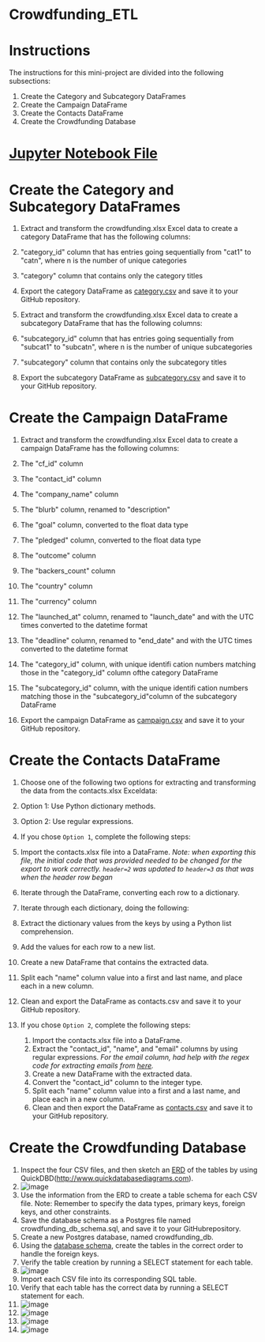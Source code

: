 # Crowdfunding_ETL


# Instructions
The instructions for this mini-project are divided into the following subsections:
  1. Create the Category and Subcategory DataFrames
  2. Create the Campaign DataFrame
  3. Create the Contacts DataFrame
  4. Create the Crowdfunding Database

# [Jupyter Notebook File](https://github.com/lvit001/Crowdfunding_ETL/blob/main/ETL_Mini_Project_LVitaioli_HShoberg.ipynb)
  
# Create the Category and Subcategory DataFrames
1. Extract and transform the crowdfunding.xlsx Excel data to create a category DataFrame that has the following columns:
  1. "category_id" column that has entries going sequentially from "cat1" to "catn", where n is the number of unique categories
  2. "category" column that contains only the category titles

2. Export the category DataFrame as [category.csv](https://github.com/lvit001/Crowdfunding_ETL/blob/main/Resources/category.csv) and save it to your GitHub repository.

3. Extract and transform the crowdfunding.xlsx Excel data to create a subcategory DataFrame that has the following columns:
  1. "subcategory_id" column that has entries going sequentially from "subcat1" to "subcatn", where n is the number of unique subcategories
  2. "subcategory" column that contains only the subcategory titles

4. Export the subcategory DataFrame as [subcategory.csv](https://github.com/lvit001/Crowdfunding_ETL/blob/main/Resources/subcategory.csv) and save it to your GitHub repository.

# Create the Campaign DataFrame
1. Extract and transform the crowdfunding.xlsx Excel data to create a campaign DataFrame has the following columns:
  1. The "cf_id" column
  2. The "contact_id" column
  3. The "company_name" column
  4. The "blurb" column, renamed to "description"
  5. The "goal" column, converted to the float data type
  6. The "pledged" column, converted to the float data type
  7. The "outcome" column
  8. The "backers_count" column
  9. The "country" column
  10. The "currency" column
  11. The "launched_at" column, renamed to "launch_date" and with the UTC times converted to the datetime format
  12. The "deadline" column, renamed to "end_date" and with the UTC times converted to the datetime format
  13. The "category_id" column, with unique identifi cation numbers matching those in the "category_id" column ofthe category DataFrame
  14. The "subcategory_id" column, with the unique identifi cation numbers matching those in the "subcategory_id"column of the subcategory DataFrame

2. Export the campaign DataFrame as [campaign.csv](https://github.com/lvit001/Crowdfunding_ETL/blob/main/Resources/campaign.csv) and save it to your GitHub repository.

# Create the Contacts DataFrame
1. Choose one of the following two options for extracting and transforming the data from the contacts.xlsx Exceldata:
  1. Option 1: Use Python dictionary methods.
  2. Option 2: Use regular expressions.

3. If you chose `Option 1`, complete the following steps:
  1. Import the contacts.xlsx file into a DataFrame. _Note: when exporting this file, the initial code that was provided needed to be changed for the export to work correctly. `header=2` was updated to `header=3` as that was when the header row began_
  2. Iterate through the DataFrame, converting each row to a dictionary.
  3. Iterate through each dictionary, doing the following:
  4. Extract the dictionary values from the keys by using a Python list comprehension.
  5. Add the values for each row to a new list.
  6. Create a new DataFrame that contains the extracted data.
  7. Split each "name" column value into a first and last name, and place each in a new column.
  8. Clean and export the DataFrame as contacts.csv and save it to your GitHub repository.

3. If you chose `Option 2`, complete the following steps:
   1. Import the contacts.xlsx file into a DataFrame.
   2. Extract the "contact_id", "name", and "email" columns by using regular expressions. _For the email column, had help with the regex code for extracting emails from [here](https://stackoverflow.com/questions/42407785/regex-extract-email-from-strings)._
   3. Create a new DataFrame with the extracted data.
   4. Convert the "contact_id" column to the integer type.
   5. Split each "name" column value into a first and a last name, and place each in a new column.
   6. Clean and then export the DataFrame as [contacts.csv](https://github.com/lvit001/Crowdfunding_ETL/blob/main/Resources/contacts.csv) and save it to your GitHub repository.

# Create the Crowdfunding Database

  1. Inspect the four CSV files, and then sketch an [ERD](https://github.com/lvit001/Crowdfunding_ETL/blob/main/Resources/ERD.png) of the tables by using QuickDBD(http://www.quickdatabasediagrams.com).
  2. ![image](https://github.com/lvit001/Crowdfunding_ETL/assets/140283164/4ee45501-f802-4818-b03c-790e36415994)
  3. Use the information from the ERD to create a table schema for each CSV file.
      Note: Remember to specify the data types, primary keys, foreign keys, and other constraints.
  4. Save the database schema as a Postgres file named crowdfunding_db_schema.sql, and save it to your GitHubrepository.
  5. Create a new Postgres database, named crowdfunding_db.
  6. Using the [database schema](https://github.com/lvit001/Crowdfunding_ETL/blob/main/Resources/crowdfunding_db_schema.sql), create the tables in the correct order to handle the foreign keys.
  7. Verify the table creation by running a SELECT statement for each table.
  8. ![image](https://github.com/lvit001/Crowdfunding_ETL/assets/140283164/d5c5dd86-eeb7-4c2f-8cf5-69e2a3d7483e)
  9. Import each CSV file into its corresponding SQL table.
  10. Verify that each table has the correct data by running a SELECT statement for each.
  11. ![image](https://github.com/lvit001/Crowdfunding_ETL/assets/140283164/8f614178-2f93-4618-b1a4-6c6e892e7c9a)
  12. ![image](https://github.com/lvit001/Crowdfunding_ETL/assets/140283164/b97d6892-b2de-42c7-b01d-19a0e379c0d6)
  13. ![image](https://github.com/lvit001/Crowdfunding_ETL/assets/140283164/ac7e6a53-520e-43ac-94b5-ab6878d492e2)
  14. ![image](https://github.com/lvit001/Crowdfunding_ETL/assets/140283164/8901767d-edad-48ef-b8e0-268136e925e8)





